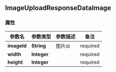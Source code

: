 <a name="ImageUploadResponseDataImage"></a>
## ImageUploadResponseDataImage
### 属性
参数名 | 参数类型 | 参数描述 | 备注
------------ | ------------- | ------------- | -------------
**imageId** | **String** | 图片id |  required 
**width** | **Integer** |  |  required 
**height** | **Integer** |  |  required 





